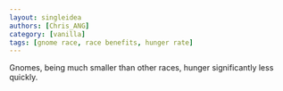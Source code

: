 ```yaml
---
layout: singleidea
authors: [Chris_ANG]
category: [vanilla]
tags: [gnome race, race benefits, hunger rate]
---
```

Gnomes, being much smaller than other races, hunger significantly less quickly.
